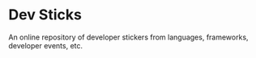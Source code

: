 # Dev Sticks

An online repository of developer stickers from languages, frameworks, developer events, etc.